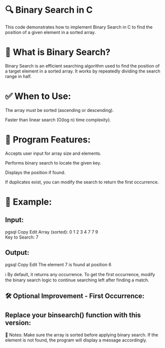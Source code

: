 # 🔍 Binary Search in C
This code demonstrates how to implement Binary Search in C to find the position of a given element in a sorted array.

# 📌 What is Binary Search?
Binary Search is an efficient searching algorithm used to find the position of a target element in a sorted array.
It works by repeatedly dividing the search range in half.

# ✅ When to Use:
The array must be sorted (ascending or descending).

Faster than linear search (O(log n) time complexity).

# 📂 Program Features:
Accepts user input for array size and elements.

Performs binary search to locate the given key.

Displays the position if found.

If duplicates exist, you can modify the search to return the first occurrence.

# 🧪 Example:

Input:
------
pgsql
Copy
Edit
Array (sorted): 0 1 2 3 4 7 7 9  
Key to Search: 7

Output:
-------
pgsql
Copy
Edit
The element 7 is found at position 6

ℹ️ By default, it returns any occurrence. To get the first occurrence, modify the binary search logic to continue searching left after finding a match.

🛠️ Optional Improvement - First Occurrence:
-------------------------------------------

Replace your binsearch() function with this version:
----------------------------------------------------

📘 Notes: Make sure the array is sorted before applying binary search. If the element is not found, the program will display a message accordingly.